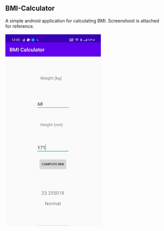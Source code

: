 ## BMI-Calculator
A simple android application for calculating BMI. Screenshoot is attached for reference.
<br><br>
<img height="600px" width ="300px" src = "https://raw.githubusercontent.com/bilal-zafarr/BMI-Calculator/main/Screenshot.jpg">
